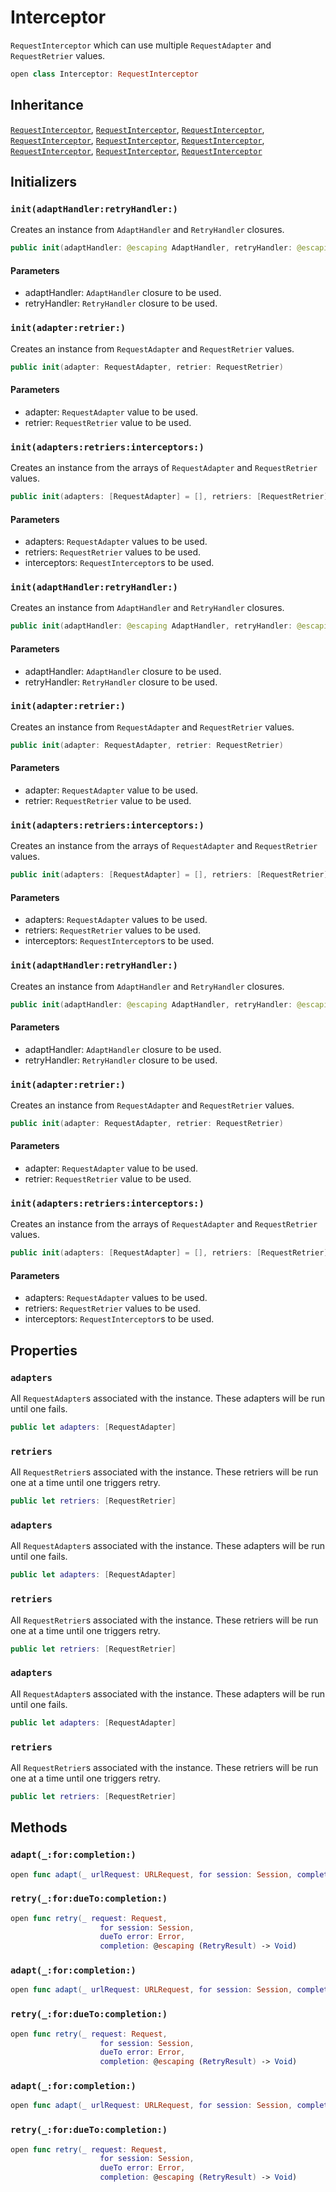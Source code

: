 # Interceptor

`RequestInterceptor` which can use multiple `RequestAdapter` and `RequestRetrier` values.

``` swift
open class Interceptor: RequestInterceptor 
```

## Inheritance

[`RequestInterceptor`](/RequestInterceptor), [`RequestInterceptor`](/RequestInterceptor), [`RequestInterceptor`](/RequestInterceptor), [`RequestInterceptor`](/RequestInterceptor), [`RequestInterceptor`](/RequestInterceptor), [`RequestInterceptor`](/RequestInterceptor), [`RequestInterceptor`](/RequestInterceptor), [`RequestInterceptor`](/RequestInterceptor), [`RequestInterceptor`](/RequestInterceptor)

## Initializers

### `init(adaptHandler:retryHandler:)`

Creates an instance from `AdaptHandler` and `RetryHandler` closures.

``` swift
public init(adaptHandler: @escaping AdaptHandler, retryHandler: @escaping RetryHandler) 
```

#### Parameters

  - adaptHandler: `AdaptHandler` closure to be used.
  - retryHandler: `RetryHandler` closure to be used.

### `init(adapter:retrier:)`

Creates an instance from `RequestAdapter` and `RequestRetrier` values.

``` swift
public init(adapter: RequestAdapter, retrier: RequestRetrier) 
```

#### Parameters

  - adapter: `RequestAdapter` value to be used.
  - retrier: `RequestRetrier` value to be used.

### `init(adapters:retriers:interceptors:)`

Creates an instance from the arrays of `RequestAdapter` and `RequestRetrier` values.

``` swift
public init(adapters: [RequestAdapter] = [], retriers: [RequestRetrier] = [], interceptors: [RequestInterceptor] = []) 
```

#### Parameters

  - adapters: `RequestAdapter` values to be used.
  - retriers: `RequestRetrier` values to be used.
  - interceptors: `RequestInterceptor`s to be used.

### `init(adaptHandler:retryHandler:)`

Creates an instance from `AdaptHandler` and `RetryHandler` closures.

``` swift
public init(adaptHandler: @escaping AdaptHandler, retryHandler: @escaping RetryHandler) 
```

#### Parameters

  - adaptHandler: `AdaptHandler` closure to be used.
  - retryHandler: `RetryHandler` closure to be used.

### `init(adapter:retrier:)`

Creates an instance from `RequestAdapter` and `RequestRetrier` values.

``` swift
public init(adapter: RequestAdapter, retrier: RequestRetrier) 
```

#### Parameters

  - adapter: `RequestAdapter` value to be used.
  - retrier: `RequestRetrier` value to be used.

### `init(adapters:retriers:interceptors:)`

Creates an instance from the arrays of `RequestAdapter` and `RequestRetrier` values.

``` swift
public init(adapters: [RequestAdapter] = [], retriers: [RequestRetrier] = [], interceptors: [RequestInterceptor] = []) 
```

#### Parameters

  - adapters: `RequestAdapter` values to be used.
  - retriers: `RequestRetrier` values to be used.
  - interceptors: `RequestInterceptor`s to be used.

### `init(adaptHandler:retryHandler:)`

Creates an instance from `AdaptHandler` and `RetryHandler` closures.

``` swift
public init(adaptHandler: @escaping AdaptHandler, retryHandler: @escaping RetryHandler) 
```

#### Parameters

  - adaptHandler: `AdaptHandler` closure to be used.
  - retryHandler: `RetryHandler` closure to be used.

### `init(adapter:retrier:)`

Creates an instance from `RequestAdapter` and `RequestRetrier` values.

``` swift
public init(adapter: RequestAdapter, retrier: RequestRetrier) 
```

#### Parameters

  - adapter: `RequestAdapter` value to be used.
  - retrier: `RequestRetrier` value to be used.

### `init(adapters:retriers:interceptors:)`

Creates an instance from the arrays of `RequestAdapter` and `RequestRetrier` values.

``` swift
public init(adapters: [RequestAdapter] = [], retriers: [RequestRetrier] = [], interceptors: [RequestInterceptor] = []) 
```

#### Parameters

  - adapters: `RequestAdapter` values to be used.
  - retriers: `RequestRetrier` values to be used.
  - interceptors: `RequestInterceptor`s to be used.

## Properties

### `adapters`

All `RequestAdapter`s associated with the instance. These adapters will be run until one fails.

``` swift
public let adapters: [RequestAdapter]
```

### `retriers`

All `RequestRetrier`s associated with the instance. These retriers will be run one at a time until one triggers retry.

``` swift
public let retriers: [RequestRetrier]
```

### `adapters`

All `RequestAdapter`s associated with the instance. These adapters will be run until one fails.

``` swift
public let adapters: [RequestAdapter]
```

### `retriers`

All `RequestRetrier`s associated with the instance. These retriers will be run one at a time until one triggers retry.

``` swift
public let retriers: [RequestRetrier]
```

### `adapters`

All `RequestAdapter`s associated with the instance. These adapters will be run until one fails.

``` swift
public let adapters: [RequestAdapter]
```

### `retriers`

All `RequestRetrier`s associated with the instance. These retriers will be run one at a time until one triggers retry.

``` swift
public let retriers: [RequestRetrier]
```

## Methods

### `adapt(_:for:completion:)`

``` swift
open func adapt(_ urlRequest: URLRequest, for session: Session, completion: @escaping (Result<URLRequest, Error>) -> Void) 
```

### `retry(_:for:dueTo:completion:)`

``` swift
open func retry(_ request: Request,
                    for session: Session,
                    dueTo error: Error,
                    completion: @escaping (RetryResult) -> Void) 
```

### `adapt(_:for:completion:)`

``` swift
open func adapt(_ urlRequest: URLRequest, for session: Session, completion: @escaping (Result<URLRequest, Error>) -> Void) 
```

### `retry(_:for:dueTo:completion:)`

``` swift
open func retry(_ request: Request,
                    for session: Session,
                    dueTo error: Error,
                    completion: @escaping (RetryResult) -> Void) 
```

### `adapt(_:for:completion:)`

``` swift
open func adapt(_ urlRequest: URLRequest, for session: Session, completion: @escaping (Result<URLRequest, Error>) -> Void) 
```

### `retry(_:for:dueTo:completion:)`

``` swift
open func retry(_ request: Request,
                    for session: Session,
                    dueTo error: Error,
                    completion: @escaping (RetryResult) -> Void) 
```
